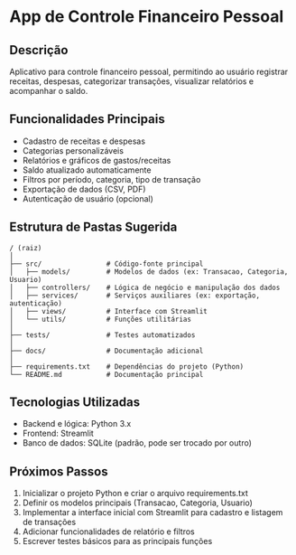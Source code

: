 # App de Controle Financeiro Pessoal

## Descrição
Aplicativo para controle financeiro pessoal, permitindo ao usuário registrar receitas, despesas, categorizar transações, visualizar relatórios e acompanhar o saldo.

## Funcionalidades Principais
- Cadastro de receitas e despesas
- Categorias personalizáveis
- Relatórios e gráficos de gastos/receitas
- Saldo atualizado automaticamente
- Filtros por período, categoria, tipo de transação
- Exportação de dados (CSV, PDF)
- Autenticação de usuário (opcional)

## Estrutura de Pastas Sugerida
```
/ (raiz)
│
├── src/                # Código-fonte principal
│   ├── models/         # Modelos de dados (ex: Transacao, Categoria, Usuario)
│   ├── controllers/    # Lógica de negócio e manipulação dos dados
│   ├── services/       # Serviços auxiliares (ex: exportação, autenticação)
│   ├── views/          # Interface com Streamlit
│   └── utils/          # Funções utilitárias
│
├── tests/              # Testes automatizados
│
├── docs/               # Documentação adicional
│
├── requirements.txt    # Dependências do projeto (Python)
└── README.md           # Documentação principal
```

## Tecnologias Utilizadas
- Backend e lógica: Python 3.x
- Frontend: Streamlit
- Banco de dados: SQLite (padrão, pode ser trocado por outro)

## Próximos Passos
1. Inicializar o projeto Python e criar o arquivo requirements.txt
2. Definir os modelos principais (Transacao, Categoria, Usuario)
3. Implementar a interface inicial com Streamlit para cadastro e listagem de transações
4. Adicionar funcionalidades de relatório e filtros
5. Escrever testes básicos para as principais funções 